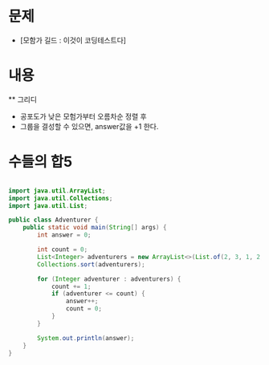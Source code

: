 # 문제

- [모함가 길드 : 이것이 코딩테스트다]

# 내용

\*\* 그리디

- 공포도가 낮은 모험가부터 오름차순 정렬 후
- 그룹을 결성할 수 있으면, answer값을 +1 한다.

# 수들의 합5

```java

import java.util.ArrayList;
import java.util.Collections;
import java.util.List;

public class Adventurer {
	public static void main(String[] args) {
		int answer = 0;

		int count = 0;
		List<Integer> adventurers = new ArrayList<>(List.of(2, 3, 1, 2, 2));
		Collections.sort(adventurers);

		for (Integer adventurer : adventurers) {
			count += 1;
			if (adventurer <= count) {
				answer++;
				count = 0;
			}
		}

		System.out.println(answer);
	}
}
```
